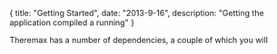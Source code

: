{
  title: "Getting Started",
  date:  "2013-9-16",
  description: "Getting the application compiled a running"
}

Theremax has a number of dependencies, a couple of which you will 